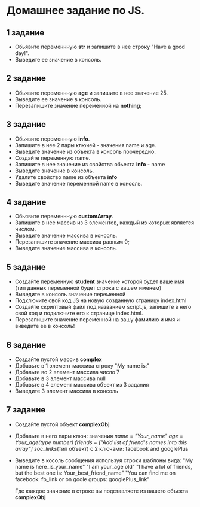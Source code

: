 # Домашнее задание по JS.

## 1 задание

- Обьявите переменнную **str** и запишите в нее строку "Have a good day!".
- Выведите ее значение в консоль.

## 2 задание

- Обьявите переменнную **age** и запишите в нее значение 25. 
- Выведите ее значение в консоль. 
- Перезапишите значение переменной на **nothing**;

## 3 задание

- Обьявите переменнную **info**. 
- Запишите в нее 2 пары ключей - значения name и age. 
- Выведите значение из объекта в консоль поочередно.
- Создайте переменную name.
- Запишите в нее значение из свойства обьекта **info** - name
- Выведите значение в консоль.
- Удалите свойство name из объекта **info**
- Выведите значение переменной name в консоль.

## 4 задание

- Обьявите переменнную **customArray**. 
- Запишите в нее массив из 3 элементов, каждый из которых является числом. 
- Выведите значение массива в консоль. 
- Перезапишите значение массива равным 0; 
- Выведите значение массива в консоль. 

## 5 задание

- Cоздайте переменную **student** значение которой будет ваше имя (тип данных переменной будет строка с вашем именем)
- Выведите в консоль значение переменной
- Подключите свой код JS на новую созданную страницу index.html 
- Создайте скриптовый файл под названием script.js, запишите в него свой код и подключите его к странице index.html.
- Перезапишите значение переменной на вашу фамилию и имя и виведите ее в консоль!

## 6 задание

- Cоздайте пустой массив **complex** 
- Добавьте в 1 элемент массива строку "My name is:"
- Добавьте во 2 элемент массива число 7
- Добавьте в 3 элемент массива null
- Добавьте в 4 элемент массива объект из 3 задания
- Выведите 3 элемент массива в консоль

## 7 задание

- Cоздайте пустой объект **complexObj** 
- Добавьте в него пары 
    ключ: значения 
    _name_ = _"Your_name"_
    _age_ = _Your_age(type number)_
    _friends_ = _["Add list of friend's names into this array"]_
    _soc_links_(тип объект) с 2 ключами: facebook and googlePlus
- Выведите в косоль сообщения используя строки шаблоны вида:
  "My name is here_is_your_name"
  "I am your_age old"
  "I have a lot of friends, but the best one is: Your_best_friend_name"
  "You can find me on facebook: fb_link or on goole groups: googlePlus_link"
  
  Где каждое значение в строке вы подставляете из вашего объекта **complexObj**
